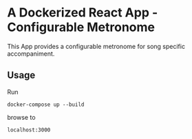 # A Dockerized React App - Configurable Metronome
This App provides a configurable metronome for song specific accompaniment.

## Usage
Run 

    docker-compose up --build

browse to 

    localhost:3000
